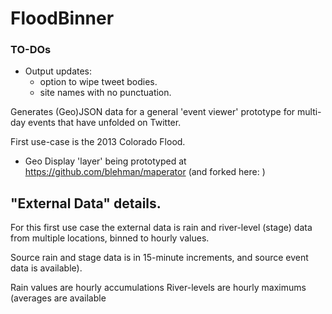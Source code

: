 
# FloodBinner

### TO-DOs
+ Output updates: 
  + option to wipe tweet bodies. 
  + site names with no punctuation.
 


Generates (Geo)JSON data for a general 'event viewer' prototype for multi-day events that have unfolded on Twitter.

First use-case is the 2013 Colorado Flood.

+ Geo Display 'layer' being prototyped at https://github.com/blehman/maperator (and forked here: )

## "External Data" details.

For this first use case the external data is rain and river-level (stage) data from multiple locations, binned to hourly values.

Source rain and stage data is in 15-minute increments, and source event data is available).

Rain values are hourly accumulations 
River-levels are hourly maximums (averages are available 

